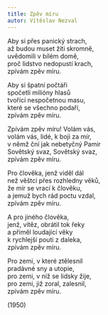 ```yaml
---
title: Zpěv míru
autor: Vítěslav Nezval
---
```


Aby si přes panický strach,  
až budou muset žíti skromně,  
uvědomili v bílém domě,  
proč lidstvo nedopustí krach,  
zpívám zpěv míru.
   

Aby si špatní počtáři  
spočetli milióny hlasů  
tvořící nespočetnou masu,  
které se všechno podaří,  
zpívám zpěv míru.
   

Zpívám zpěv míru! Volám vás,  
volám vás, lidé, k boji za mír,  
v němž ční jak nebetyčný Pamir  
Sovětský svaz, Sovětský svaz,  
zpívám zpěv míru.
   

Pro člověka, jenž viděl dál  
než věštci přes rozhledny věků,  
že mír se vrací k člověku,  
a jemuž bych rád poctu vzdal,  
zpívám zpěv míru.
   

A pro jiného člověka,  
jenž, vítěz, obrátil tok řeky  
a přiměl loudající věky  
k rychlejší pouti z daleka,  
zpívám zpěv míru.
   

Pro zemi, v které ztělesnil  
pradávné sny a utopie,  
pro zemi, v níž se lidsky žije,  
pro zemi, již zoral, zalesnil,  
zpívám zpěv míru.
   

(1950)
